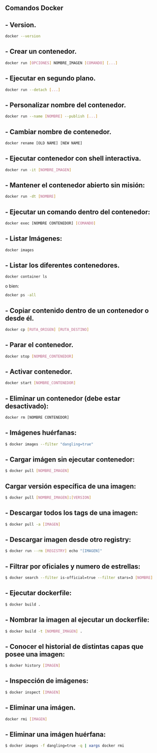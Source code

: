 ## Comandos Docker

## - Version.
```bash
docker --version
```
## - Crear un contenedor.
```bash
docker run [OPCIONES] NOMBRE_IMAGEN [COMANDO] [...]
```
## - Ejecutar en segundo plano.
```bash
docker run --detach [...]
```
## - Personalizar nombre del contenedor.
```bash
docker run --name [NOMBRE] --publish [...]
```
## - Cambiar nombre de contenedor.
```bash
docker rename [OLD NAME] [NEW NAME]
```
## - Ejecutar contenedor con shell interactiva.
```bash
docker run -it [NOMBRE_IMAGEN]
```
## - Mantener el contenedor abierto sin misión:
```bash
docker run -dt [NOMBRE]
```
## - Ejecutar un comando dentro del contenedor:
```bash
docker exec [NOMBRE CONTENEDOR] [COMANDO]
```
## - Listar Imágenes:
```bash
docker images
```
## - Listar los diferentes contenedores.
```bash
docker container ls
```
o bien:
```bash
docker ps -all
```
## - Copiar contenido dentro de un contenedor o desde él.
```bash
docker cp [RUTA_ORIGEN] [RUTA_DESTINO]
```
## - Parar el contenedor.
```bash
docker stop [NOMBRE_CONTENEDOR]
```
## - Activar contenedor.
```bash
docker start [NOMBRE_CONTENEDOR]
```

## - Eliminar un contenedor (debe estar desactivado):
```bash
docker rm [NOMBRE CONTENEDOR]
```

## - Imágenes huérfanas:
```bash
$ docker images --filter "dangling=true"
```

## - Cargar imágen sin ejecutar contenedor:
```bash
$ docker pull [NOMBRE_IMAGEN]
```

## Cargar versión específica de una imagen:
```bash
$ docker pull [NOMBRE_IMAGEN]:[VERSION]
```

## - Descargar todos los tags de una imagen:
```bash
$ docker pull -a [IMAGEN]
```

## - Descargar imagen desde otro registry:
```bash
$ docker run --rm [REGISTRY] echo "[IMAGEN]"
```

## - Filtrar por oficiales y numero de estrellas:
```bash
$ docker search --filter is-official=true --filter stars=3 [NOMBRE]
```

## - Ejecutar dockerfile:
```bash
$ docker build .
```

## - Nombrar la imagen al ejecutar un dockerfile:
```bash
$ docker build -t [NOMBRE_IMAGEN] .
```

## - Conocer el historial de distintas capas que posee una imagen:
```bash
$ docker history [IMAGEN]
```

## - Inspección de imágenes:
```bash
$ docker inspect [IMAGEN]
```

## - Eliminar una imágen.
```bash
docker rmi [IMAGEN]
```

## - Eliminar una imágen huérfana:
```bash
$ docker images -f dangling=true -q | xargs docker rmi
```